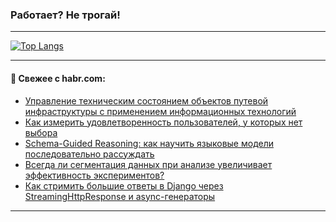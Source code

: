 ### Работает? Не трогай!

---
<!--
#### 🛠️ Technical stack:

![Java](https://img.shields.io/badge/Java-informational?logo=Oracle&style=flat&logoColor=white&color=FF4500)
![Kotlin](https://img.shields.io/badge/Kotlin-informational?logo=Kotlin&style=flat&logoColor=white&color=774D97)
![TS](https://img.shields.io/badge/TypeScript-informational?logo=typeScript&style=flat&logoColor=black&color=017acc)
![Python](https://img.shields.io/badge/Python-informational?logo=Python&style=flat&logoColor=black&color=ffdd54) <br>
![Spring](https://img.shields.io/badge/Spring-informational?logo=Spring&style=flat&logoColor=white&color=6DB33F) 
![SpringBoot](https://img.shields.io/badge/SpringBoot-informational?logo=SpringBoot&style=flat&logoColor=white&color=6DB33F)
![Nest](https://img.shields.io/badge/NestJS-informational?logo=NestJS&style=flat&logoColor=white&color=E0234E) 
![NodeJS](https://img.shields.io/badge/NodeJS-informational?logo=node.js&style=flat&logoColor=white&color=70A760)<br>
![PostgreSQL](https://img.shields.io/badge/PostgreSQL-informational?logo=PostgreSQL&style=flat&logoColor=white&color=DAA520)
![MongoDB](https://img.shields.io/badge/MongoDB-informational?logo=MongoDB&style=flat&logoColor=white&color=870000)
![Apache](https://img.shields.io/badge/Apache-informational?logo=apache&style=flat&logoColor=white&color=f74e28)

___ 
-->

<!--- #### 🛠️ : --->

[![Top Langs](https://github-readme-stats-82jvfl3w3-advtsettinggmailcoms-projects.vercel.app/api/top-langs/?username=zloylis&langs_count=10&hide_title=true&title_color=e6edf3&size_weight=0.5&count_weight=0.5&layout=compact&hide_progress=true&hide_border=true&theme=dracula&hide=css,makefile,cmake)](https://github.com/zloylis)

<!---


####  :octocat:&nbsp;&nbsp; Статистика:

![GitHub stats](https://github-readme-stats-u2qms2cxw-advtsettinggmailcoms-projects.vercel.app/api?username=zloylis&show_icons=true&hide_border=true&theme=dracula&title_color=e6edf3&include_all_commits=true&count_private=true&hide_rank=false&hide_title=true&rank_icon=github)
-->
---

#### 💬 Свежее с habr.com:

<!-- BLOG-POST-LIST:START -->
- [Управление техническим состоянием объектов путевой инфраструктуры с применением информационных технологий](https://habr.com/ru/articles/962308/?utm_source=habrahabr&utm_medium=rss&utm_campaign=962308)
- [Как измерить удовлетворенность пользователей, у которых нет выбора](https://habr.com/ru/companies/zyfra/articles/962204/?utm_source=habrahabr&utm_medium=rss&utm_campaign=962204)
- [Schema-Guided Reasoning: как научить языковые модели последовательно рассуждать](https://habr.com/ru/companies/redmadrobot/articles/962236/?utm_source=habrahabr&utm_medium=rss&utm_campaign=962236)
- [Всегда ли сегментация данных при анализе увеличивает эффективность экспериментов?](https://habr.com/ru/companies/avito/articles/961536/?utm_source=habrahabr&utm_medium=rss&utm_campaign=961536)
- [Как стримить большие ответы в Django через StreamingHttpResponse и async-генераторы](https://habr.com/ru/companies/otus/articles/960036/?utm_source=habrahabr&utm_medium=rss&utm_campaign=960036)
<!-- BLOG-POST-LIST:END -->

---
